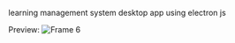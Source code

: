 learning management system desktop app using electron js

Preview:
![Frame 6](https://user-images.githubusercontent.com/86879174/170738563-87723374-a767-45ef-ada1-b1d873adfe85.png)

